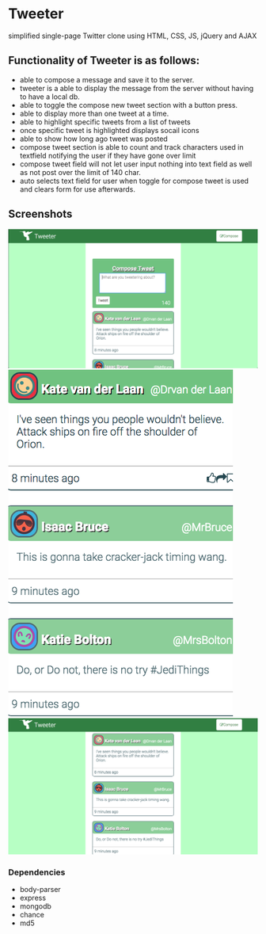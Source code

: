 # Tweeter
simplified single-page Twitter clone using HTML, CSS, JS, jQuery and AJAX 

## Functionality of Tweeter is as follows:
- able to compose a message and save it to the server.
- tweeter is a able to display the message from the server without having to have a local db.
- able to toggle the compose new tweet section with a button press.
- able to display more than one tweet at a time.
- able to highlight specific tweets from a list of tweets
- once specific tweet is highlighted displays socail icons
- able to show how long ago tweet was posted
- compose tweet section is able to count and track characters used in textfield
  notifying the user if they have gone over limit
- compose tweet field will not let user input nothing into text field as well as not post over the limit of 140 char.
- auto selects text field for user when toggle for compose tweet is used and clears form for use afterwards.

## Screenshots

!["Screenshot of compose tweet function"](https://github.com/KimonoKurtRussell/Tweeter/blob/master/Docs/Compose%20tweet%20toggled%20down%20for%20creation%20of%20tweet.png)
!["Screenshot of hover funtionality on singular tweets"](https://github.com/KimonoKurtRussell/Tweeter/blob/master/Docs/On%20Hover%20icon%20show%20and%20highlight%20of%20tweet.png)
!["Screenshot of multiple tweets on one page"](https://github.com/KimonoKurtRussell/Tweeter/blob/master/Docs/Tweeter%20app%20with%20mutiple%20tweeters.png)


### Dependencies
- body-parser
- express
- mongodb
- chance
- md5
